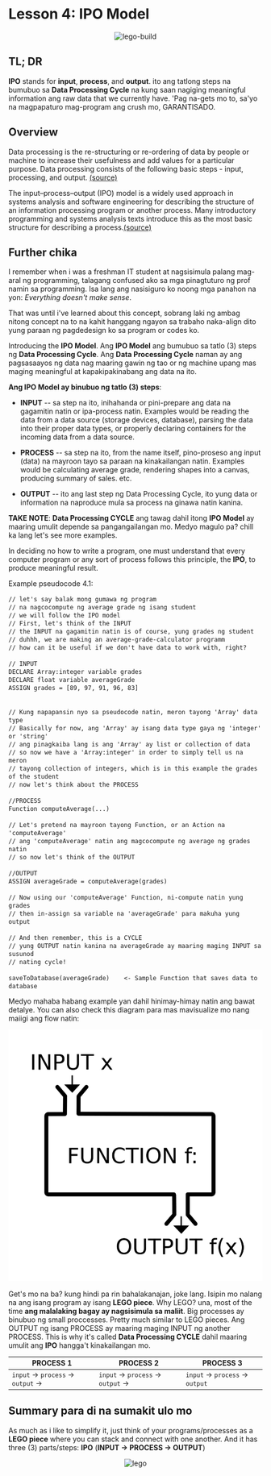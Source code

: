 Lesson 4: IPO Model
===================

<p align="center">
	<img src="https://media.giphy.com/media/l0JMrPWRQkTeg3jjO/giphy.gif" alt="lego-build">
</p>

## TL; DR
**IPO** stands for **input**, **process**, and **output**. ito ang tatlong steps na bumubuo sa **Data Processing Cycle** na kung saan nagiging meaningful information ang raw data that we currently have. 'Pag na-gets mo to, sa'yo na magpapaturo mag-program ang crush mo, GARANTISADO.

## Overview
Data processing is the re-structuring or re-ordering of data by people or machine to increase their usefulness and add values for a particular purpose. Data processing consists of the following basic steps - input, processing, and output. [(source)](https://www.tutorialspoint.com/computer_fundamentals/computer_data.htm)

The input–process–output (IPO) model is a widely used approach in systems analysis and software engineering for describing the structure of an information processing program or another process. Many introductory programming and systems analysis texts introduce this as the most basic structure for describing a process.[(source)](https://press.rebus.community/programmingfundamentals/chapter/input-process-output-model/)

## Further chika
I remember when i was a freshman IT student at nagsisimula palang mag-aral ng programming, talagang confused ako sa mga pinagtuturo ng prof namin sa programming. Isa lang ang nasisiguro ko noong mga panahon na yon: *Everything doesn't make sense*.

That was until i've learned about this concept, sobrang laki ng ambag nitong concept na to na kahit hanggang ngayon sa trabaho naka-align dito yung paraan ng pagdedesign ko sa program or codes ko.

Introducing the **IPO Model**. Ang **IPO Model** ang bumubuo sa tatlo (3) steps ng **Data Processing Cycle**. Ang **Data Processing Cycle** naman ay ang pagsasaayos ng data nag maaring gawin ng tao or ng machine upang mas maging meaningful at kapakipakinabang ang data na ito.

**Ang IPO Model ay binubuo ng tatlo (3) steps**:

- **INPUT** -- sa step na ito, inihahanda or pini-prepare ang data na gagamitin natin or ipa-process natin. Examples would be reading the data from a data source (storage devices, database), parsing the data into their proper data types, or properly declaring containers for the incoming data from a data source.

- **PROCESS** -- sa step na ito, from the name itself, pino-proseso ang input (data) na mayroon tayo sa paraan na kinakailangan natin. Examples would be calculating average grade, rendering shapes into a canvas, producing summary of sales. etc.

- **OUTPUT** -- ito ang last step ng Data Processing Cycle, ito yung data or information na naproduce mula sa process na ginawa natin kanina. 

**TAKE NOTE**: **Data Processing CYCLE** ang tawag dahil itong **IPO Model** ay maaring umulit depende sa pangangailangan mo. Medyo magulo pa? chill ka lang let's see more examples.

In deciding no how to write a program, one must understand that every computer program or any sort of process follows this principle, the **IPO**, to produce meaningful result.

Example pseudocode 4.1:

	// let's say balak mong gumawa ng program
	// na nagcocompute ng average grade ng isang student
	// we will follow the IPO model
	// First, let's think of the INPUT
	// the INPUT na gagamitin natin is of course, yung grades ng student
	// duhhh, we are making an average-grade-calculator programm
	// how can it be useful if we don't have data to work with, right?
	
	// INPUT
	DECLARE Array:integer variable grades
	DECLARE float variable averageGrade
	ASSIGN grades = [89, 97, 91, 96, 83]
	
	
	// Kung napapansin nyo sa pseudocode natin, meron tayong 'Array' data type
	// Basically for now, ang 'Array' ay isang data type gaya ng 'integer' or 'string'
	// ang pinagkaiba lang is ang 'Array' ay list or collection of data
	// so now we have a 'Array:integer' in order to simply tell us na meron
	// tayong collection of integers, which is in this example the grades of the student
	// now let's think about the PROCESS
	
	//PROCESS
	Function computeAverage(...)
	
	// Let's pretend na mayroon tayong Function, or an Action na 'computeAverage'
	// ang 'computeAverage' natin ang magcocompute ng average ng grades natin
	// so now let's think of the OUTPUT
	
	//OUTPUT
	ASSIGN averageGrade = computeAverage(grades)
	
	// Now using our 'computeAverage' Function, ni-compute natin yung grades
	// then in-assign sa variable na 'averageGrade' para makuha yung output
	
	// And then remember, this is a CYCLE
	// yung OUTPUT natin kanina na averageGrade ay maaring maging INPUT sa susunod
	// nating cycle!
	
	saveToDatabase(averageGrade)	<- Sample Function that saves data to database

Medyo mahaba habang example yan dahil hinimay-himay natin ang bawat detalye. You can also check this diagram para mas mavisualize mo nang maiigi ang flow natin:

<p align="center">
	<img src="./images/function.png" alt="ipo">
</p>

Get's mo na ba? kung hindi pa rin bahalakanajan, joke lang. Isipin mo nalang na ang isang program ay isang **LEGO piece**. Why LEGO? una, most of the time **ang malalaking bagay ay nagsisimula sa maliit**. Big processes ay binubuo ng small proccesses. Pretty much similar to LEGO pieces. Ang OUTPUT ng isang PROCESS ay maaring maging INPUT ng another PROCESS. This is why it's called **Data Processing CYCLE** dahil maaring umulit ang **IPO** hangga't kinakailangan mo.

| PROCESS 1 | PROCESS 2 | PROCESS 3 |
| --------- | --------- | --------- |
| `input` -> `process` -> `output` -> | `input` -> `process` -> `output` -> | `input` -> `process` -> `output`


## Summary para di na sumakit ulo mo
As much as i like to simplify it, just think of your programs/processes as a **LEGO piece** where you can stack and connect with one another. And it has three (3) parts/steps: **IPO** (**INPUT -> PROCESS -> OUTPUT**)

<p align="center">
	<img src="https://media.giphy.com/media/xUA7b0Klw8Wfor7FWo/giphy.gif" alt="lego">
</p>
